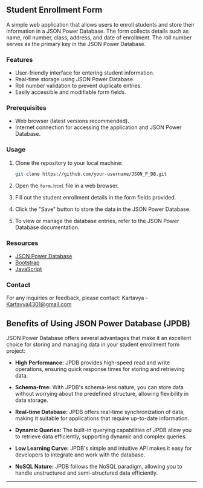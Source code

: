 ## Student Enrollment Form

A simple web application that allows users to enroll students and store their information in a JSON Power Database. The form collects details such as name, roll number, class, address, and date of enrollment. The roll number serves as the primary key in the JSON Power Database.

### Features

- User-friendly interface for entering student information.
- Real-time storage using JSON Power Database.
- Roll number validation to prevent duplicate entries.
- Easily accessible and modifiable form fields.

### Prerequisites

- Web browser (latest versions recommended).
- Internet connection for accessing the application and JSON Power Database.

### Usage

1. Clone the repository to your local machine:

   ```bash
   git clone https://github.com/your-username/JSON_P_DB.git
   ```

2. Open the `form.html` file in a web browser.

3. Fill out the student enrollment details in the form fields provided.

4. Click the "Save" button to store the data in the JSON Power Database.

5. To view or manage the database entries, refer to the JSON Power Database documentation.

### Resources

- [JSON Power Database](https://jsonpowerdb.com/)
- [Bootstrap](https://getbootstrap.com/)
- [JavaScript](https://developer.mozilla.org/en-US/docs/Web/JavaScript)

### Contact

For any inquiries or feedback, please contact:
Kartavya - Kartavya4301@gmail.com

## Benefits of Using JSON Power Database (JPDB)

JSON Power Database offers several advantages that make it an excellent choice for storing and managing data in your student enrollment form project:

- **High Performance:** JPDB provides high-speed read and write operations, ensuring quick response times for storing and retrieving data.

- **Schema-free:** With JPDB's schema-less nature, you can store data without worrying about the predefined structure, allowing flexibility in data storage.

- **Real-time Database:** JPDB offers real-time synchronization of data, making it suitable for applications that require up-to-date information.

- **Dynamic Queries:** The built-in querying capabilities of JPDB allow you to retrieve data efficiently, supporting dynamic and complex queries.

- **Low Learning Curve:** JPDB's simple and intuitive API makes it easy for developers to integrate and work with the database.

- **NoSQL Nature:** JPDB follows the NoSQL paradigm, allowing you to handle unstructured and semi-structured data efficiently.

---
